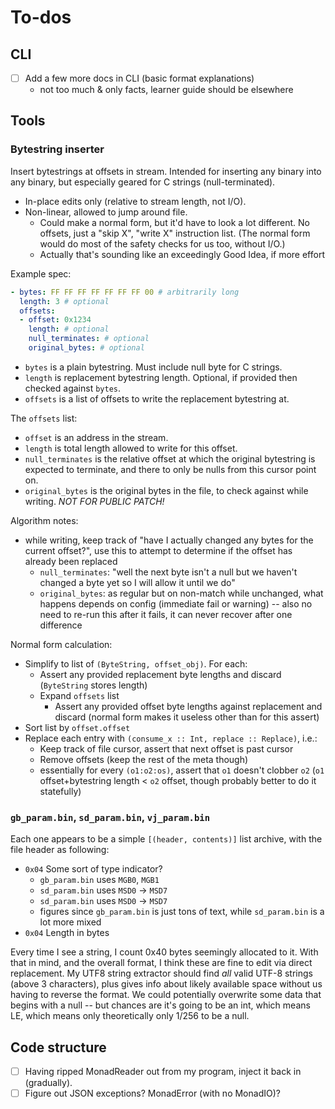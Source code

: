 # To-dos
## CLI
  * [ ] Add a few more docs in CLI (basic format explanations)
    * not too much & only facts, learner guide should be elsewhere

## Tools
### Bytestring inserter
Insert bytestrings at offsets in stream. Intended for inserting any binary into
any binary, but especially geared for C strings (null-terminated).

  * In-place edits only (relative to stream length, not I/O).
  * Non-linear, allowed to jump around file.
    * Could make a normal form, but it'd have to look a lot different. No
      offsets, just a "skip X", "write X" instruction list. (The normal form
      would do most of the safety checks for us too, without I/O.)
    * Actually that's sounding like an exceedingly Good Idea, if more effort

Example spec:

```yaml
- bytes: FF FF FF FF FF FF FF 00 # arbitrarily long
  length: 3 # optional
  offsets:
  - offset: 0x1234
    length: # optional
    null_terminates: # optional
    original_bytes: # optional
```

  * `bytes` is a plain bytestring. Must include null byte for C strings.
  * `length` is replacement bytestring length. Optional, if provided then
    checked against `bytes`.
  * `offsets` is a list of offsets to write the replacement bytestring at.

The `offsets` list:

  * `offset` is an address in the stream.
  * `length` is total length allowed to write for this offset.
  * `null_terminates` is the relative offset at which the original bytestring is
    expected to terminate, and there to only be nulls from this cursor point on.
  * `original_bytes` is the original bytes in the file, to check against while
    writing. *NOT FOR PUBLIC PATCH!*

Algorithm notes:

  * while writing, keep track of "have I actually changed any bytes for the
    current offset?", use this to attempt to determine if the offset has already
    been replaced
    * `null_terminates`: "well the next byte isn't a null but we haven't changed
      a byte yet so I will allow it until we do"
    * `original_bytes`: as regular but on non-match while unchanged, what
      happens depends on config (immediate fail or warning) -- also no need to
      re-run this after it fails, it can never recover after one difference

Normal form calculation:

  * Simplify to list of `(ByteString, offset_obj)`. For each:
    * Assert any provided replacement byte lengths and discard (`ByteString` stores length)
    * Expand `offsets` list
      * Assert any provided offset byte lengths against replacement and discard
        (normal form makes it useless other than for this assert)
  * Sort list by `offset.offset`
  * Replace each entry with `(consume_x :: Int, replace :: Replace)`, i.e.:
    * Keep track of file cursor, assert that next offset is past cursor
    * Remove offsets (keep the rest of the meta though)
    * essentially for every `(o1:o2:os)`, assert that `o1` doesn't clobber `o2`
      (`o1` offset+bytestring length < `o2` offset, though probably better to do
      it statefully)

### `gb_param.bin`, `sd_param.bin`, `vj_param.bin`
Each one appears to be a simple `[(header, contents)]` list archive, with the
file header as following:

  * `0x04` Some sort of type indicator?
    * `gb_param.bin` uses `MGB0`, `MGB1`
    * `sd_param.bin` uses `MSD0` -> `MSD7`
    * `sd_param.bin` uses `MSD0` -> `MSD7`
    * figures since `gb_param.bin` is just tons of text, while `sd_param.bin` is
      a lot more mixed
  * `0x04` Length in bytes

Every time I see a string, I count 0x40 bytes seemingly allocated to it. With
that in mind, and the overall format, I think these are fine to edit via direct
replacement. My UTF8 string extractor should find *all* valid UTF-8 strings
(above 3 characters), plus gives info about likely available space without us
having to reverse the format. We could potentially overwrite some data that
begins with a null -- but chances are it's going to be an int, which means LE,
which means only theoretically only 1/256 to be a null.

## Code structure
  * [ ] Having ripped MonadReader out from my program, inject it back in
        (gradually).
  * [ ] Figure out JSON exceptions? MonadError (with no MonadIO)?
